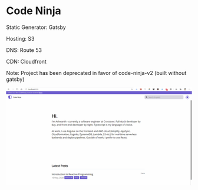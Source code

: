 # Code Ninja

Static Generator: Gatsby

Hosting: S3

DNS: Route 53

CDN: Cloudfront

Note: Project has been deprecated in favor of code-ninja-v2 (built without gatsby)

![Code Ninja - Gatsby, UI Demo](./code-ninja-ui-demo.gif)
